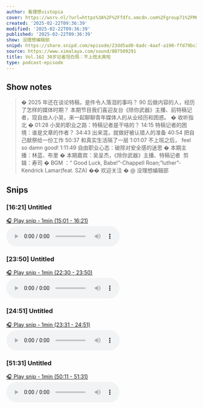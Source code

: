 ```yaml
---
author: 看理想vistopia
cover: https://wsrv.nl/?url=https%3A%2F%2Ffdfs.xmcdn.com%2Fgroup71%2FM07%2F03%2F0C%2FwKgO2V6iTd_QHgIPAANePhgoryg304.jpg&w=200&h=200
created: '2025-02-22T09:36:39'
modified: '2025-02-22T09:36:39'
published: '2025-02-22T09:36:39'
show: 没理想编辑部
snipd: https://share.snipd.com/episode/23dd5ad0-6adc-4aaf-a190-ffd79bc31751
source: https://www.ximalaya.com/sound/807509291
title: Vol.162 30岁记者坦白局：不上班太爽啦
type: podcast-episode
---
```



## Show notes
> �  2025 年还在谈论特稿，是件令人落泪的事吗？ 90 后做内容的人，经历了怎样的媒体时期？
> 本期节目我们喜迎友台《除你武器》主播、前特稿记者，现自由人小吴，来一起聊聊青年媒体人的从业经历和困惑。
> � 收听指北 �
> 01:28  小吴的职业之路：特稿记者是干啥的？
> 14:15  特稿记者的困境：谁是文章的作者？
> 34:43  出来混，就做好被认错人的准备
> 40:54  把自己献祭给一份工作
> 50:37  和真实生活隔了一层
> 1:01:07  不上班之后， feel so damn good!
> 1:11:49  自由职业心态：破除对安全感的迷思
> � 本期主播：林蓝、布里
> � 本期嘉宾：吴呈杰，《除你武器》主播、特稿记者
> ️ 剪辑：寿司
> � BGM ：“ Good Luck, Babe!”-Chappell Roan;“luther”-Kendrick Lamar(feat. SZA)
> �� 欢迎关注 �  @ 没理想编辑部

## Snips
### [16:21] Untitled
[🎧 Play snip - 1min️ (15:01 - 16:21)](https://share.snipd.com/snip/8711af60-433e-4173-97ea-e5742706f7cb)
<audio controls> <source src="https://jt.ximalaya.com//GKwRIJELjhPKAaaC9ANrHkVr.m4a?channel=rss&album_id=32263017&track_id=807509291&uid=16052400&jt=https://aod.cos.tx.xmcdn.com/storages/0932-audiofreehighqps/18/03/GKwRIJELjhPKAaaC9ANrHkVr.m4a#t=15:01,16:21"> </audio>
### [23:50] Untitled
[🎧 Play snip - 1min️ (22:30 - 23:50)](https://share.snipd.com/snip/9c0f6181-595b-48e5-94df-a3e410a092a4)
<audio controls> <source src="https://jt.ximalaya.com//GKwRIJELjhPKAaaC9ANrHkVr.m4a?channel=rss&album_id=32263017&track_id=807509291&uid=16052400&jt=https://aod.cos.tx.xmcdn.com/storages/0932-audiofreehighqps/18/03/GKwRIJELjhPKAaaC9ANrHkVr.m4a#t=22:30,23:50"> </audio>
### [24:51] Untitled
[🎧 Play snip - 1min️ (23:31 - 24:51)](https://share.snipd.com/snip/f874eed5-3559-496c-90b1-939682d2ded3)
<audio controls> <source src="https://jt.ximalaya.com//GKwRIJELjhPKAaaC9ANrHkVr.m4a?channel=rss&album_id=32263017&track_id=807509291&uid=16052400&jt=https://aod.cos.tx.xmcdn.com/storages/0932-audiofreehighqps/18/03/GKwRIJELjhPKAaaC9ANrHkVr.m4a#t=23:31,24:51"> </audio>
### [51:31] Untitled
[🎧 Play snip - 1min️ (50:11 - 51:31)](https://share.snipd.com/snip/79a94615-038a-4608-b0c1-a8d9b090a186)
<audio controls> <source src="https://jt.ximalaya.com//GKwRIJELjhPKAaaC9ANrHkVr.m4a?channel=rss&album_id=32263017&track_id=807509291&uid=16052400&jt=https://aod.cos.tx.xmcdn.com/storages/0932-audiofreehighqps/18/03/GKwRIJELjhPKAaaC9ANrHkVr.m4a#t=50:11,51:31"> </audio>
